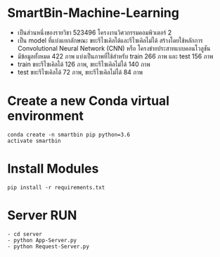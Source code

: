 # SmartBin-Machine-Learning
- เป็นส่วนหนึ่งของรายวิชา 523496 โครงงานวิศวกรรมคอมพิวเตอร์ 2
- เป็น model ที่แบ่งแยกลักษณะ ขยะรีไซเคิลได้และรีไซเคิลไม่ได้ สร้างโดยใช้หลักการ Convolutional Neural Network (CNN) หรือ โครงข่ายประสาทแบบคอนโวลูชัน 
- มีข้อมูลทั้งหมด 422 ภาพ แบ่งเป็นภาพที่ใช้สำหรับ train 266 ภาพ และ test 156 ภาพ
- train ขยะรีไซเคิลได้ 126 ภาพ, ขยะรีไซเคิลไม่ได้ 140 ภาพ
- test ขยะรีไซเคิลได้ 72 ภาพ, ขยะรีไซเคิลไม่ได้ 84 ภาพ

# Create a new Conda virtual environment
```
conda create -n smartbin pip python=3.6
activate smartbin
```
# Install Modules
```
pip install -r requirements.txt
```

# Server RUN
```
- cd server
- python App-Server.py
- python Request-Server.py
```